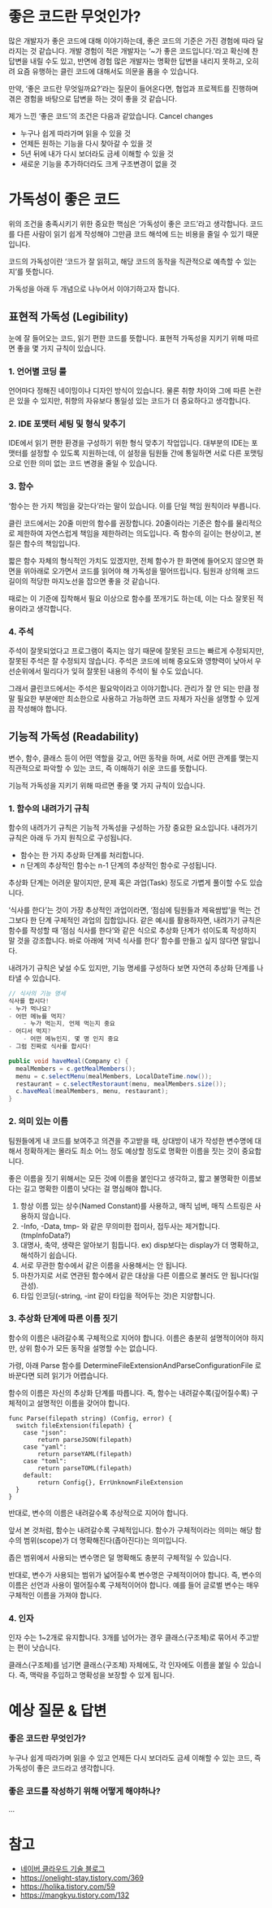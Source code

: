 # 좋은 코드란 무엇인가?

많은 개발자가 좋은 코드에 대해 이야기하는데, 좋은 코드의 기준은 가진 경험에 따라 달라지는 것 같습니다. 개발 경험이 적은 개발자는 ‘~가 좋은 코드입니다.’라고 확신에 찬 답변을 내릴 수도 있고, 반면에 경험 많은 개발자는 명확한 답변을 내리지 못하고, 오히려 요즘 유행하는 클린 코드에 대해서도 의문을 품을 수 있습니다.

만약, ‘좋은 코드란 무엇일까요?’라는 질문이 들어온다면, 협업과 프로젝트를 진행하며 겪은 경험을 바탕으로 답변을 하는 것이 좋을 것 같습니다.

제가 느낀 ‘좋은 코드’의 조건은 다음과 같았습니다.
Cancel changes
-  누구나 쉽게 따라가며 읽을 수 있을 것
-  언제든 원하는 기능을 다시 찾아갈 수 있을 것
-  5년 뒤에 내가 다시 보더라도 금세 이해할 수 있을 것
-  새로운 기능을 추가하더라도 크게 구조변경이 없을 것

# 가독성이 좋은 코드  
위의 조건을 충족시키기 위한 중요한 핵심은 ‘가독성이 좋은 코드’라고 생각합니다. 코드를 다른 사람이 읽기 쉽게 작성해야 그만큼 코드 해석에 드는 비용을 줄일 수 있기 때문입니다.

코드의 가독성이란 ‘코드가 잘 읽히고, 해당 코드의 동작을 직관적으로 예측할 수 있는지’를 뜻합니다.

가독성을 아래 두 개념으로 나누어서 이야기하고자 합니다.  

## 표현적 가독성 (Legibility)  
눈에 잘 들어오는 코드, 읽기 편한 코드를 뜻합니다. 표현적 가독성을 지키기 위해 따르면 좋을 몇 가지 규칙이 있습니다.  

### 1. 언어별 코딩 룰
언어마다 정해진 네이밍이나 디자인 방식이 있습니다. 물론 취향 차이와 그에 따른 논란은 있을 수 있지만, 취향의 자유보다 통일성 있는 코드가 더 중요하다고 생각합니다.

### 2. IDE 포맷터 세팅 및 형식 맞추기
IDE에서 읽기 편한 환경을 구성하기 위한 형식 맞추기 작업입니다. 대부분의 IDE는 포맷터를 설정할 수 있도록 지원하는데, 이 설정을 팀원들 간에 통일하면 서로 다른 포맷팅으로 인한 의미 없는 코드 변경을 줄일 수 있습니다.​

### 3. 함수
‘함수는 한 가지 책임을 갖는다’라는 말이 있습니다. 이를 단일 책임 원칙이라 부릅니다.

클린 코드에서는 20줄 미만의 함수를 권장합니다. 20줄이라는 기준은 함수를 물리적으로 제한하여 자연스럽게 책임을 제한하려는 의도입니다. 즉 함수의 길이는 현상이고, 본질은 함수의 책임입니다.

짧은 함수 자체의 형식적인 가치도 있겠지만, 전체 함수가 한 화면에 들어오지 않으면 화면을 위아래로 오가면서 코드를 읽어야 해 가독성을 떨어뜨립니다. 팀원과 상의해 코드 길이의 적당한 마지노선을 잡으면 좋을 것 같습니다.

때로는 이 기준에 집착해서 필요 이상으로 함수를 쪼개기도 하는데, 이는 다소 잘못된 적용이라고 생각합니다.

### 4. 주석  
주석이 잘못되었다고 프로그램이 죽지는 않기 때문에 잘못된 코드는 빠르게 수정되지만, 잘못된 주석은 잘 수정되지 않습니다. 주석은 코드에 비해 중요도와 영향력이 낮아서 우선순위에서 밀리다가 잊혀 잘못된 내용의 주석이 될 수도 있습니다.

그래서 클린코드에서는 주석은 필요악이라고 이야기합니다. 관리가 잘 안 되는 만큼 정말 필요한 부분에만 최소한으로 사용하고 가능하면 코드 자체가 자신을 설명할 수 있게끔 작성해야 합니다.

## 기능적 가독성 (Readability)  
변수, 함수, 클래스 등이 어떤 역할을 갖고, 어떤 동작을 하며, 서로 어떤 관계를 맺는지 직관적으로 파악할 수 있는 코드, 즉 이해하기 쉬운 코드를 뜻합니다.

기능적 가독성을 지키기 위해 따르면 좋을 몇 가지 규칙이 있습니다.

### 1. 함수의 내려가기 규칙
함수의 내려가기 규칙은 기능적 가독성을 구성하는 가장 중요한 요소입니다. 내려가기 규칙은 아래 두 가지 원칙으로 구성됩니다.

* 함수는 한 가지 추상화 단계를 처리합니다.
* n 단계의 추상적인 함수는 n-1 단계의 추상적인 함수로 구성됩니다.

추상화 단계는 어려운 말이지만, 문제 혹은 과업(Task) 정도로 가볍게 풀이할 수도 있습니다.

‘식사를 한다’는 것이 가장 추상적인 과업이라면, ‘점심에 팀원들과 제육쌈밥’을 먹는 건 그보다 한 단계 구체적인 과업의 집합입니다. 같은 예시를 활용하자면, 내려가기 규칙은 함수를 작성할 때 ‘점심 식사를 한다’와 같은 식으로 추상화 단계가 섞이도록 작성하지 말 것을 강조합니다. 바로 아래에 ‘저녁 식사를 한다’ 함수를 만들고 싶지 않다면 말입니다.​

내려가기 규칙은 낯설 수도 있지만, 기능 명세를 구성하다 보면 자연히 추상화 단계를 나타낼 수 있습니다.

```java
// 식사의 기능 명세
식사를 합시다!
- 누가 먹나요?
- 어떤 메뉴를 먹지?
 	- 누가 먹는지, 언제 먹는지 중요
- 어디서 먹지?
 	- 어떤 메뉴인지, 몇 명 인지 중요 
- 그럼 진짜로 식사를 합시다!

public void haveMeal(Company c) {
  mealMembers = c.getMealMembers();
  menu = c.selectMenu(mealMembers, LocalDateTime.now());
  restaurant = c.selectRestoraunt(menu, mealMembers.size());
  c.haveMeal(mealMembers, menu, restaurant);
}
```

### 2. 의미 있는 이름

팀원들에게 내 코드를 보여주고 의견을 주고받을 때, 상대방이 내가 작성한 변수명에 대해서 정확하게는 몰라도 최소 어느 정도 예상할 정도로 명확한 이름을 짓는 것이 중요합니다.

좋은 이름을 짓기 위해서는 모든 것에 이름을 붙인다고 생각하고, 짧고 불명확한 이름보다는 길고 명확한 이름이 낫다는 걸 명심해야 합니다.

1. 항상 이름 있는 상수(Named Constant)를 사용하고, 매직 넘버, 매직 스트링은 사용하지 않습니다.  
2. -Info, -Data, tmp- 와 같은 무의미한 접미사, 접두사는 제거합니다. (tmpInfoData?)  
3. 대명사, 축약, 생략은 알아보기 힘듭니다. ex) disp보다는 display가 더 명확하고, 해석하기 쉽습니다.  
4. 서로 무관한 함수에서 같은 이름을 사용해서는 안 됩니다.  
5. 마찬가지로 서로 연관된 함수에서 같은 대상을 다른 이름으로 불러도 안 됩니다(일관성).  
6. 타입 인코딩(-string, -int 같이 타입을 적어두는 것)은 지양합니다.  

### 3. 추상화 단계에 따른 이름 짓기

함수의 이름은 내려갈수록 구체적으로 지어야 합니다. 이름은 충분히 설명적이어야 하지만, 상위 함수가 모든 동작을 설명할 수는 없습니다.

가령, 아래 Parse 함수를 DetermineFileExtensionAndParseConfigurationFile 로 바꾼다면 되려 읽기가 어렵습니다.​

함수의 이름은 자신의 추상화 단계를 따릅니다. 즉, 함수는 내려갈수록(깊어질수록) 구체적이고 설명적인 이름을 갖어야 합니다.

```
func Parse(filepath string) (Config, error) {
  switch fileExtension(filepath) {
    case "json":
    	return parseJSON(filepath)
    case "yaml":
    	return parseYAML(filepath)
    case "toml":
    	return parseTOML(filepath)
    default:
    	return Config{}, ErrUnknownFileExtension
  }
}
```

반대로, 변수의 이름은 내려갈수록 추상적으로 지어야 합니다.

앞서 본 것처럼, 함수는 내려갈수록 구체적입니다. 함수가 구체적이라는 의미는 해당 함수의 범위(scope)가 더 명확해진다(좁아진다)는 의미입니다.

좁은 범위에서 사용되는 변수명은 덜 명확해도 충분히 구체적일 수 있습니다.

반대로, 변수가 사용되는 범위가 넓어질수록 변수명은 구체적이어야 합니다. 즉, 변수의 이름은 선언과 사용이 멀어질수록 구체적이어야 합니다. 예를 들어 글로벌 변수는 매우 구체적인 이름을 가져야 합니다.


### 4. 인자

인자 수는 1~2개로 유지합니다. 3개를 넘어가는 경우 클래스(구조체)로 묶어서 주고받는 편이 낫습니다.​

클래스(구조체)를 넘기면 클래스(구조체) 자체에도, 각 인자에도 이름을 붙일 수 있습니다. 즉, 맥락을 주입하고 명확성을 보장할 수 있게 됩니다.

# 예상 질문 & 답변
### 좋은 코드란 무엇인가?
누구나 쉽게 따라가며 읽을 수 있고 언제든 다시 보더라도 금세 이해할 수 있는 코드, 즉 가독성이 좋은 코드라고 생각합니다.

### 좋은 코드를 작성하기 위해 어떻게 해야하나?
...

# 참고
* [네이버 클라우드 기술 블로그](https://medium.com/naver-cloud-platform/%EB%84%A4%EC%9D%B4%EB%B2%84%ED%81%B4%EB%9D%BC%EC%9A%B0%EB%93%9C-%EA%B0%9C%EB%B0%9C%EC%9E%90-%EC%8A%A4%ED%86%A0%EB%A6%AC-%EC%A2%8B%EC%9D%80-%EC%BD%94%EB%93%9C%EB%9E%80-%EB%AC%B4%EC%97%87%EC%9D%BC%EA%B9%8C-%ED%81%B4%EB%A6%B0%EC%BD%94%EB%93%9C-%EC%9D%B4%EC%95%BC%EA%B8%B0-c7811f73a46b)
* https://onelight-stay.tistory.com/369 
* https://holika.tistory.com/59 
* https://mangkyu.tistory.com/132 
